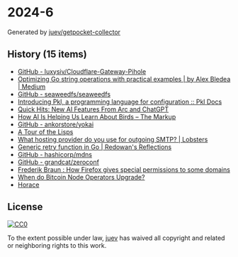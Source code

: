 # 2024-6

Generated by [juev/getpocket-collector](https://github.com/juev/getpocket-collector)

## History (15 items)

- [GitHub - luxysiv/Cloudflare-Gateway-Pihole](https://github.com/luxysiv/Cloudflare-Gateway-Pihole)
- [Optimizing Go string operations with practical examples | by Alex Bledea | Medium](https://medium.com/@ozoniuss/optimizing-go-string-operations-with-practical-examples-83df39b776fb)
- [GitHub - seaweedfs/seaweedfs](https://github.com/seaweedfs/seaweedfs)
- [Introducing Pkl, a programming language for configuration :: Pkl Docs](https://pkl-lang.org/blog/introducing-pkl.html)
- [Quick Hits: New AI Features From Arc and ChatGPT](https://every.to/feeds/26580f4aa6de9bd9c3b3/quick-hits-new-ai-features-from-arc-and-chatgpt)
- [How AI Is Helping Us Learn About Birds – The Markup](https://themarkup.org/hello-world/2024/02/03/how-ai-is-helping-us-learn-about-birds)
- [GitHub - ankorstore/yokai](https://github.com/ankorstore/yokai)
- [A Tour of the Lisps](https://fosskers.ca/en/blog/rounds-of-lisp)
- [What hosting provider do you use for outgoing SMTP? | Lobsters](https://lobste.rs/s/2eosdi/what_hosting_provider_do_you_use_for)
- [Generic retry function in Go | Redowan's Reflections](https://rednafi.com/go/generic_retry_function/)
- [GitHub - hashicorp/mdns](https://github.com/hashicorp/mdns)
- [GitHub - grandcat/zeroconf](https://github.com/grandcat/zeroconf)
- [Frederik Braun : How Firefox gives special permissions to some domains](https://frederik-braun.com/special-browser-privileges-for-some-domains.html)
- [When do Bitcoin Node Operators Upgrade?](https://blog.lopp.net/when-do-bitcoin-node-operators-upgrade/)
- [Horace](https://zenhorace.dev/blog/context-control-go/)

## License

[![CC0](https://mirrors.creativecommons.org/presskit/buttons/88x31/svg/cc-zero.svg)](https://creativecommons.org/publicdomain/zero/1.0/)

To the extent possible under law, [juev](https://github.com/juev) has waived all copyright and related or neighboring rights to this work.
